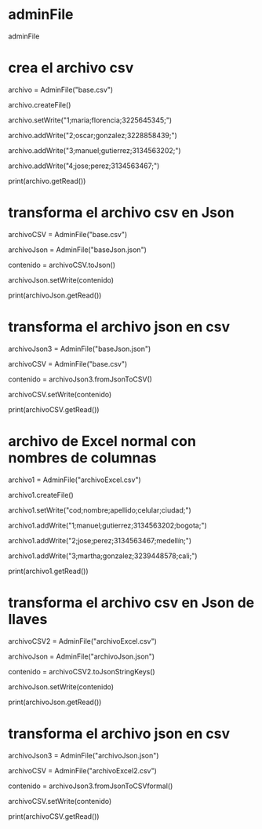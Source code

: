 # adminFile
adminFile
# crea el archivo csv
archivo = AdminFile("base.csv")

archivo.createFile()

archivo.setWrite("1;maria;florencia;3225645345;")

archivo.addWrite("2;oscar;gonzalez;3228858439;")

archivo.addWrite("3;manuel;gutierrez;3134563202;")

archivo.addWrite("4;jose;perez;3134563467;")

print(archivo.getRead())

# transforma el archivo csv en Json

archivoCSV = AdminFile("base.csv")

archivoJson = AdminFile("baseJson.json")

contenido = archivoCSV.toJson()

archivoJson.setWrite(contenido)

print(archivoJson.getRead())

# transforma el archivo json en csv

archivoJson3 = AdminFile("baseJson.json")

archivoCSV = AdminFile("base.csv")

contenido = archivoJson3.fromJsonToCSV()

archivoCSV.setWrite(contenido)

print(archivoCSV.getRead())

# archivo de Excel normal con nombres de columnas

archivo1 = AdminFile("archivoExcel.csv")

archivo1.createFile()

archivo1.setWrite("cod;nombre;apellido;celular;ciudad;")

archivo1.addWrite("1;manuel;gutierrez;3134563202;bogota;")

archivo1.addWrite("2;jose;perez;3134563467;medellín;")

archivo1.addWrite("3;martha;gonzalez;3239448578;cali;")

print(archivo1.getRead())

# transforma el archivo csv en Json de llaves
archivoCSV2 = AdminFile("archivoExcel.csv")

archivoJson = AdminFile("archivoJson.json")

contenido = archivoCSV2.toJsonStringKeys()

archivoJson.setWrite(contenido)

print(archivoJson.getRead())

# transforma el archivo json en csv

archivoJson3 = AdminFile("archivoJson.json")

archivoCSV = AdminFile("archivoExcel2.csv")

contenido = archivoJson3.fromJsonToCSVformal()

archivoCSV.setWrite(contenido)

print(archivoCSV.getRead())
